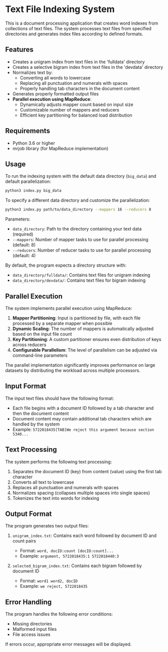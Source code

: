 # Text File Indexing System

This is a document processing application that creates word indexes from collections of text files. The system processes text files from specified directories and generates index files according to defined formats.

## Features

- Creates a unigram index from text files in the 'fulldata' directory
- Creates a selective bigram index from text files in the 'devdata' directory
- Normalizes text by:
  - Converting all words to lowercase
  - Replacing all punctuation and numerals with spaces
  - Properly handling tab characters in the document content
- Generates properly formatted output files
- **Parallel execution using MapReduce**:
  - Dynamically adjusts mapper count based on input size
  - Customizable number of mappers and reducers
  - Efficient key partitioning for balanced load distribution

## Requirements

- Python 3.6 or higher
- mrjob library (for MapReduce implementation)

## Usage

To run the indexing system with the default data directory (`big_data`) and default parallelization:

```bash
python3 index.py big_data
```

To specify a different data directory and customize the parallelization:

```bash
python3 index.py path/to/data_directory --mappers 16 --reducers 8
```

Parameters:
- `data_directory`: Path to the directory containing your text data (required)
- `--mappers`: Number of mapper tasks to use for parallel processing (default: 8)
- `--reducers`: Number of reducer tasks to use for parallel processing (default: 4)

By default, the program expects a directory structure with:
- `data_directory/fulldata/`: Contains text files for unigram indexing
- `data_directory/devdata/`: Contains text files for bigram indexing

## Parallel Execution

The system implements parallel execution using MapReduce:

1. **Mapper Partitioning**: Input is partitioned by file, with each file processed by a separate mapper when possible
2. **Dynamic Scaling**: The number of mappers is automatically adjusted based on the input file count
3. **Key Partitioning**: A custom partitioner ensures even distribution of keys across reducers
4. **Configurable Parallelism**: The level of parallelism can be adjusted via command-line parameters

The parallel implementation significantly improves performance on large datasets by distributing the workload across multiple processors.

## Input Format

The input text files should have the following format:
- Each file begins with a document ID followed by a tab character and then the document content
- Document content may contain additional tab characters which are handled by the system
- Example: `5722018435[TAB]We reject this argument because section 5340...`

## Text Processing

The system performs the following text processing:
1. Separates the document ID (key) from content (value) using the first tab character
2. Converts all text to lowercase
3. Replaces all punctuation and numerals with spaces
4. Normalizes spacing (collapses multiple spaces into single spaces)
5. Tokenizes the text into words for indexing

## Output Format

The program generates two output files:

1. `unigram_index.txt`: Contains each word followed by document ID and count pairs
   - Format: `word, docID:count [docID:count]...`
   - Example: `argument, 5722018435:1 5722018440:3`

2. `selected_bigram_index.txt`: Contains each bigram followed by document ID
   - Format: `word1 word2, docID`
   - Example: `we reject, 5722018435`

## Error Handling

The program handles the following error conditions:
- Missing directories
- Malformed input files
- File access issues

If errors occur, appropriate error messages will be displayed.
